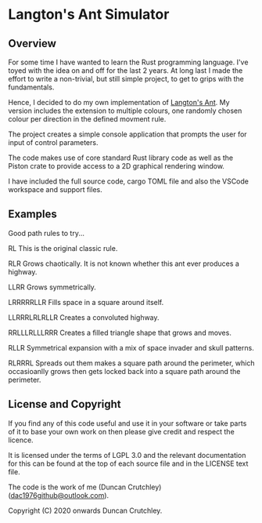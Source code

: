 # Langton's Ant Simulator #
## Overview ##
For some time I have wanted to learn the Rust programming language. I've toyed with the idea on and off for the last 2 years. At long last I made the effort to write a non-trivial, but still simple project, to get to grips with the fundamentals.

Hence, I decided to do my own implementation of [Langton's Ant](https://en.wikipedia.org/wiki/Langton%27s_ant). My version includes the extension to multiple colours, one randomly chosen colour per direction in the defined movment rule.

The project creates a simple console application that prompts the user for input of control parameters.

The code makes use of core standard Rust library code as well as the Piston crate to provide access to a 2D graphical rendering window.

I have included the full source code, cargo TOML file and also the VSCode workspace and support files.

## Examples ##
Good path rules to try...

RL 
This is the original classic rule.

RLR
Grows chaotically. It is not known whether this ant ever produces a highway. 

LLRR
Grows symmetrically.

LRRRRRLLR
Fills space in a square around itself. 

LLRRRLRLRLLR
Creates a convoluted highway. 

RRLLLRLLLRRR
Creates a filled triangle shape that grows and moves. 

RLLR
Symmetrical expansion with a mix of space invader and skull patterns.

RLRRRL
Spreads out them makes a square path around the perimeter, which occasioanlly grows then gets locked back into a square path around the perimeter.

## License and Copyright ##
If you find any of this code useful and use it in your software or take parts of it to base your own work on then please give credit and respect the licence.

It is licensed under the terms of LGPL 3.0 and the relevant documentation for this can be found at the top of each source file and in the LICENSE text file.

The code is the work of me (Duncan Crutchley) (<dac1976github@outlook.com>).

Copyright (C) 2020 onwards Duncan Crutchley.
